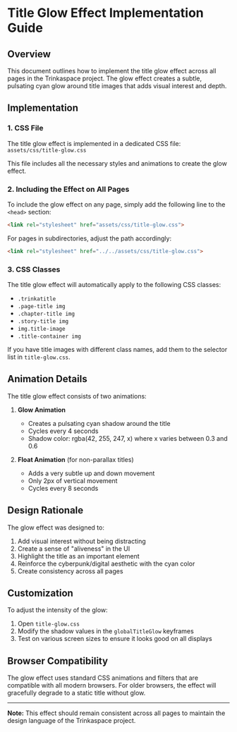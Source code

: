 # Title Glow Effect Implementation Guide

## Overview

This document outlines how to implement the title glow effect across all pages in the Trinkaspace project. The glow effect creates a subtle, pulsating cyan glow around title images that adds visual interest and depth.

## Implementation

### 1. CSS File

The title glow effect is implemented in a dedicated CSS file:
`assets/css/title-glow.css`

This file includes all the necessary styles and animations to create the glow effect.

### 2. Including the Effect on All Pages

To include the glow effect on any page, simply add the following line to the `<head>` section:

```html
<link rel="stylesheet" href="assets/css/title-glow.css">
```

For pages in subdirectories, adjust the path accordingly:

```html
<link rel="stylesheet" href="../../assets/css/title-glow.css">
```

### 3. CSS Classes

The title glow effect will automatically apply to the following CSS classes:

- `.trinkatitle`
- `.page-title img`
- `.chapter-title img`
- `.story-title img`
- `img.title-image`
- `.title-container img`

If you have title images with different class names, add them to the selector list in `title-glow.css`.

## Animation Details

The title glow effect consists of two animations:

1. **Glow Animation**
   - Creates a pulsating cyan shadow around the title
   - Cycles every 4 seconds
   - Shadow color: rgba(42, 255, 247, x) where x varies between 0.3 and 0.6

2. **Float Animation** (for non-parallax titles)
   - Adds a very subtle up and down movement
   - Only 2px of vertical movement
   - Cycles every 8 seconds

## Design Rationale

The glow effect was designed to:

1. Add visual interest without being distracting
2. Create a sense of "aliveness" in the UI
3. Highlight the title as an important element
4. Reinforce the cyberpunk/digital aesthetic with the cyan color
5. Create consistency across all pages

## Customization

To adjust the intensity of the glow:

1. Open `title-glow.css`
2. Modify the shadow values in the `globalTitleGlow` keyframes
3. Test on various screen sizes to ensure it looks good on all displays

## Browser Compatibility

The glow effect uses standard CSS animations and filters that are compatible with all modern browsers. For older browsers, the effect will gracefully degrade to a static title without glow.

---

**Note:** This effect should remain consistent across all pages to maintain the design language of the Trinkaspace project.
